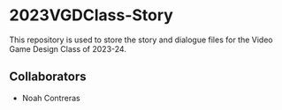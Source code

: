 # 2023VGDClass-Story
This repository is used to store the story and dialogue files for the Video Game Design Class of 2023-24.

## Collaborators
- Noah Contreras
